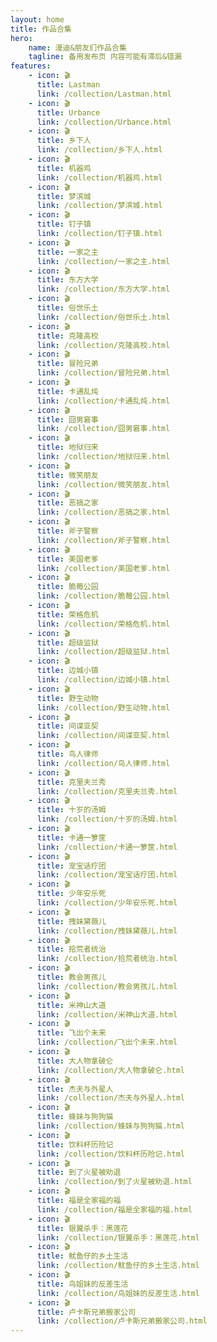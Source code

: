 ```yaml
---
layout: home
title: 作品合集
hero:
    name: 漫迪&朋友们作品合集
    tagline: 备用发布页 内容可能有滞后&错漏
features:
    - icon: 🎬
      title: Lastman
      link: /collection/Lastman.html
    - icon: 🎬
      title: Urbance
      link: /collection/Urbance.html
    - icon: 🎬
      title: 乡下人
      link: /collection/乡下人.html
    - icon: 🎬
      title: 机器鸡
      link: /collection/机器鸡.html
    - icon: 🎬
      title: 梦滨城
      link: /collection/梦滨城.html
    - icon: 🎬
      title: 钉子镇
      link: /collection/钉子镇.html
    - icon: 🎬
      title: 一家之主
      link: /collection/一家之主.html
    - icon: 🎬
      title: 东方大学
      link: /collection/东方大学.html
    - icon: 🎬
      title: 俗世乐土
      link: /collection/俗世乐土.html
    - icon: 🎬
      title: 克隆高校
      link: /collection/克隆高校.html
    - icon: 🎬
      title: 冒险兄弟
      link: /collection/冒险兄弟.html
    - icon: 🎬
      title: 卡通乱炖
      link: /collection/卡通乱炖.html
    - icon: 🎬
      title: 囧男窘事
      link: /collection/囧男窘事.html
    - icon: 🎬
      title: 地狱归来
      link: /collection/地狱归来.html
    - icon: 🎬
      title: 微笑朋友
      link: /collection/微笑朋友.html
    - icon: 🎬
      title: 恶搞之家
      link: /collection/恶搞之家.html
    - icon: 🎬
      title: 斧子警察
      link: /collection/斧子警察.html
    - icon: 🎬
      title: 美国老爹
      link: /collection/美国老爹.html
    - icon: 🎬
      title: 脆莓公园
      link: /collection/脆莓公园.html
    - icon: 🎬
      title: 荣格危机
      link: /collection/荣格危机.html
    - icon: 🎬
      title: 超级监狱
      link: /collection/超级监狱.html
    - icon: 🎬
      title: 边城小镇
      link: /collection/边城小镇.html
    - icon: 🎬
      title: 野生动物
      link: /collection/野生动物.html
    - icon: 🎬
      title: 间谍亚契
      link: /collection/间谍亚契.html
    - icon: 🎬
      title: 鸟人律师
      link: /collection/鸟人律师.html
    - icon: 🎬
      title: 克里夫兰秀
      link: /collection/克里夫兰秀.html
    - icon: 🎬
      title: 十岁的汤姆
      link: /collection/十岁的汤姆.html
    - icon: 🎬
      title: 卡通一箩筐
      link: /collection/卡通一箩筐.html
    - icon: 🎬
      title: 宠宝话疗团
      link: /collection/宠宝话疗团.html
    - icon: 🎬
      title: 少年安乐死
      link: /collection/少年安乐死.html
    - icon: 🎬
      title: 拽妹黛薇儿
      link: /collection/拽妹黛薇儿.html
    - icon: 🎬
      title: 拾荒者统治
      link: /collection/拾荒者统治.html
    - icon: 🎬
      title: 教会男孩儿
      link: /collection/教会男孩儿.html
    - icon: 🎬
      title: 米神山大道
      link: /collection/米神山大道.html
    - icon: 🎬
      title: 飞出个未来
      link: /collection/飞出个未来.html
    - icon: 🎬
      title: 大人物拿破仑
      link: /collection/大人物拿破仑.html
    - icon: 🎬
      title: 杰夫与外星人
      link: /collection/杰夫与外星人.html
    - icon: 🎬
      title: 蜂妹与狗狗猫
      link: /collection/蜂妹与狗狗猫.html
    - icon: 🎬
      title: 饮料杯历险记
      link: /collection/饮料杯历险记.html
    - icon: 🎬
      title: 到了火星被劝退
      link: /collection/到了火星被劝退.html
    - icon: 🎬
      title: 福是全家福的福
      link: /collection/福是全家福的福.html
    - icon: 🎬
      title: 银翼杀手：黑莲花
      link: /collection/银翼杀手：黑莲花.html
    - icon: 🎬
      title: 鱿鱼仔的乡土生活
      link: /collection/鱿鱼仔的乡土生活.html
    - icon: 🎬
      title: 鸟姐妹的反差生活
      link: /collection/鸟姐妹的反差生活.html
    - icon: 🎬
      title: 卢卡斯兄弟搬家公司
      link: /collection/卢卡斯兄弟搬家公司.html
---
```

